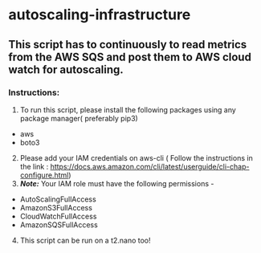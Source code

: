 # autoscaling-infrastructure
## This script has to continuously to read metrics from the AWS SQS and post them to AWS cloud watch for autoscaling.

### Instructions:
1. To run this script, please install the following packages using any package manager( preferably pip3) 
  - aws 
  - boto3
2. Please add your IAM credentials on aws-cli ( Follow the instructions in the link : https://docs.aws.amazon.com/cli/latest/userguide/cli-chap-configure.html)
3. ***Note:*** 
  Your IAM role must have the following permissions -
  - AutoScalingFullAccess
  - AmazonS3FullAccess
  - CloudWatchFullAccess
  - AmazonSQSFullAccess
4. This script can be run on a t2.nano too! 
